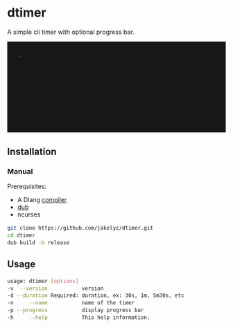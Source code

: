 # dtimer

A simple cli timer with optional progress bar.

![](docs/examples/dtimer.gif)

## Installation

### Manual

Prerequisites:

- A Dlang [compiler](https://wiki.dlang.org/Compilers)
- [dub](https://code.dlang.org/packages/dub)
- ncurses

```bash
git clone https://github.com/jakelyz/dtimer.git
cd dtimer
dub build -b release
```

## Usage

```bash
usage: dtimer [options]
-v  --version           version
-d --duration Required: duration, ex: 30s, 1m, 5m30s, etc
-n     --name           name of the timer
-p --progress           display progress bar
-h     --help           This help information.
```
